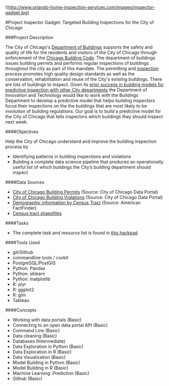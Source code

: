 !(http://www.orlando-home-inspection-services.com/images/inspector-gadget.jpg)

#Project Inspector Gadget: Targeted Building Inspections for the City of Chicago

###Project Description

The City of Chicago's [Department of Buildings](http://www.cityofchicago.org/city/en/depts/bldgs.html/) supports the safety and quality of life for the residents and visitors of the City of Chicago through enforcement of the [Chicago Building Code](https://www.cityofchicago.org/city/en/depts/bldgs/provdrs/inspect/svcs/chicago_buildingcodeonline.html). The department of buildings issues building permits and performs regular inspections of buildings throughout the city as part of this mandate. The permitting and [inspection](http://www.cityofchicago.org/city/en/depts/bldgs/provdrs/inspect/svcs/request_an_inspection.html) process promotes high quality design standards as well as the conservation, rehabilitation and reuse of the City's existing buildings. There are lots of buildings to inspect. Given its [prior success in building models for predictive inspection with other City departments](https://github.com/Chicago/food-inspections-evaluation) the Department of Innovation and Technology would like to work with the Buildings Department to develop a predictive model that helps building inspectors focus their inspections on the the buildings that are most likely to be involution of building regulations. Our goal is to build a predictive model for the City of Chicago that tells inspectors which buildings they should inspect next week.

####Objectives

Help the City of Chicago understand and improve the building inspection process by

- Identifying patterns in building inspections and violations
- Building a complete data science pipeline that produces an operationally useful list of which buildings the City’s building department should inspect

####Data Sources

- [City of Chicago Building Permits](https://data.cityofchicago.org/Buildings/Building-Permits/ydr8-5enu) (Source: City of Chicago Data Portal)
- [City of Chicago Building Violations](https://data.cityofchicago.org/Buildings/Building-Violations/22u3-xenr) (Source: City of Chicago Data Portal)
- [Demographic information by Census Tract](https://raw.githubusercontent.com/dssg/data-challenges/master/ChicagoCityOfLearning/data/chicago_acs.geojson) (Source: American FactFinder)
- [Census tract shapefiles](https://www.census.gov/geo/maps-data/data/tiger-line.html)

####Tasks
- The complete task and resource list is found in [this hackpad](https://hackpad.com/DSSG-2015-Bootcamp-Tasks-and-Resources-oSt57twcmfY)

####Tools Used
- git/Github
- commandline tools / csvkit
- PostgreSQL/PostGIS
- Python: Pandas
- Python: sklearn
- Python: matplotlib
- R: plyr
- R: ggplot2
- R: glm
- Tableau


####Concepts
- Working with data portals (Basic)
- Connecting to an open data portal API (Basic)
- Command Line (Basic)
- Data cleaning (Basic)
- Databases (Intermediate)
- Data Exploration in Python (Basic)
- Data Exploration in R (Basic)
- Data Visualization (Basic)
- Model Building in Python (Basic)
- Model Building in R (Basic)
- Machine Learning: Prediction (Basic)
- Github (Basic)

